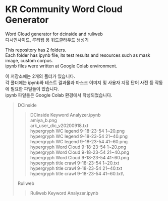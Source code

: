 # KR Community Word Cloud Generator

Word Cloud generator for dcinside and ruliweb\
디시인사이드, 루리웹 용 워드클라우드 생성기

This repository has 2 folders.\
Each folder has ipynb file, its test results and resources such as mask image, custom corpus.\
ipynb files were written at Google Colab environment.

이 저장소에는 2개의 폴더가 있습니다.\
각 폴더에는 ipynb와 테스트 결과물과 마스크 이미지 및 사용자 지정 단어 사전 등 작동에 필요한 파일들이 있습니다.\
ipynb 파일들은 Google Colab 환경에서 작성되었습니다.

>DCinside
>>DCinside Keyword Analyzer.ipynb\
>>amiya_b.png\
>>ark_user_dic_v20200918.txt\
>>hypergryph WC legend 9-18-23-54 1\~20.png\
>>hypergryph WC legend 9-18-23-54 21\~40.png\
>>hypergryph WC legend 9-18-23-54 41\~60.png\
>>hypergryph Word Cloud 9-18-23-54 1\~20.png\
>>hypergryph Word Cloud 9-18-23-54 21\~40.png\
>>hypergryph Word Cloud 9-18-23-54 41\~60.png\
>>hypergryph title crawl 9-18-23-54 1\~20.txt\
>>hypergryph title crawl 9-18-23-54 21\~40.txt\
>>hypergryph title crawl 9-18-23-54 41\~60.txt\
>
>Ruliweb
>>Ruliweb Keyword Analyzer.ipynb

